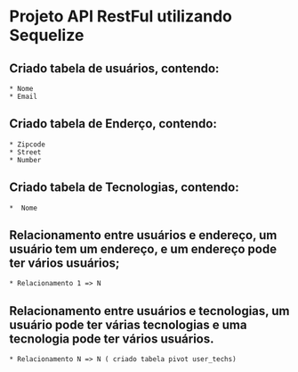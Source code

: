 # Projeto API RestFul utilizando Sequelize

## Criado tabela de usuários, contendo:
    * Nome
    * Email

## Criado tabela de Enderço, contendo: 
    * Zipcode
    * Street
    * Number

## Criado tabela de Tecnologias, contendo:
    *  Nome

## Relacionamento entre usuários e endereço, um usuário tem um endereço, e um endereço pode ter vários usuários;
    * Relacionamento 1 => N

## Relacionamento entre usuários e tecnologias, um usuário pode ter várias tecnologias e uma tecnologia pode ter vários usuários.
    * Relacionamento N => N ( criado tabela pivot user_techs)
